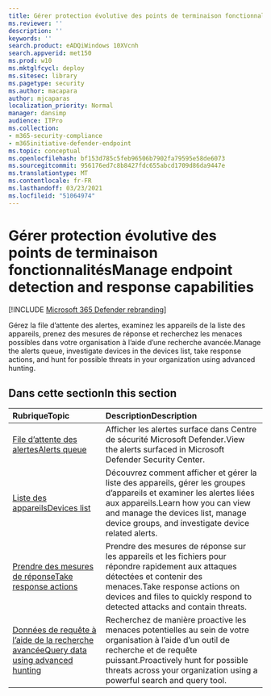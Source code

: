 ```yaml
---
title: Gérer protection évolutive des points de terminaison fonctionnalités
ms.reviewer: ''
description: ''
keywords: ''
search.product: eADQiWindows 10XVcnh
search.appverid: met150
ms.prod: w10
ms.mktglfcycl: deploy
ms.sitesec: library
ms.pagetype: security
ms.author: macapara
author: mjcaparas
localization_priority: Normal
manager: dansimp
audience: ITPro
ms.collection:
- m365-security-compliance
- m365initiative-defender-endpoint
ms.topic: conceptual
ms.openlocfilehash: bf153d785c5feb96506b7902fa79595e58de6073
ms.sourcegitcommit: 956176ed7c8b8427fdc655abcd1709d86da9447e
ms.translationtype: MT
ms.contentlocale: fr-FR
ms.lasthandoff: 03/23/2021
ms.locfileid: "51064974"
---
```

# <a name="manage-endpoint-detection-and-response-capabilities"></a><span data-ttu-id="10d4e-102">Gérer protection évolutive des points de terminaison fonctionnalités</span><span class="sxs-lookup"><span data-stu-id="10d4e-102">Manage endpoint detection and response capabilities</span></span>

[!INCLUDE [Microsoft 365 Defender rebranding](../../includes/microsoft-defender.md)]


<span data-ttu-id="10d4e-103">Gérez la file d’attente des alertes, examinez les appareils de la liste des appareils, prenez des mesures de réponse et recherchez les menaces possibles dans votre organisation à l’aide d’une recherche avancée.</span><span class="sxs-lookup"><span data-stu-id="10d4e-103">Manage the alerts queue, investigate devices in the devices list, take response actions, and hunt for possible threats in your organization using advanced hunting.</span></span>


## <a name="in-this-section"></a><span data-ttu-id="10d4e-104">Dans cette section</span><span class="sxs-lookup"><span data-stu-id="10d4e-104">In this section</span></span>
<span data-ttu-id="10d4e-105">Rubrique</span><span class="sxs-lookup"><span data-stu-id="10d4e-105">Topic</span></span> | <span data-ttu-id="10d4e-106">Description</span><span class="sxs-lookup"><span data-stu-id="10d4e-106">Description</span></span> 
:---|:---
[<span data-ttu-id="10d4e-107">File d’attente des alertes</span><span class="sxs-lookup"><span data-stu-id="10d4e-107">Alerts queue</span></span>](alerts-queue-endpoint-detection-response.md)| <span data-ttu-id="10d4e-108">Afficher les alertes surface dans Centre de sécurité Microsoft Defender.</span><span class="sxs-lookup"><span data-stu-id="10d4e-108">View the alerts surfaced in Microsoft Defender Security Center.</span></span>
[<span data-ttu-id="10d4e-109">Liste des appareils</span><span class="sxs-lookup"><span data-stu-id="10d4e-109">Devices list</span></span>](machines-view-overview.md) | <span data-ttu-id="10d4e-110">Découvrez comment afficher et gérer la liste des appareils, gérer les groupes d’appareils et examiner les alertes liées aux appareils.</span><span class="sxs-lookup"><span data-stu-id="10d4e-110">Learn how you can view and manage the devices list, manage device groups, and investigate device related alerts.</span></span> 
[<span data-ttu-id="10d4e-111">Prendre des mesures de réponse</span><span class="sxs-lookup"><span data-stu-id="10d4e-111">Take response actions</span></span>](respond-machine-alerts.md)| <span data-ttu-id="10d4e-112">Prendre des mesures de réponse sur les appareils et les fichiers pour répondre rapidement aux attaques détectées et contenir des menaces.</span><span class="sxs-lookup"><span data-stu-id="10d4e-112">Take response actions on devices and files to quickly respond to detected attacks and contain threats.</span></span>
[<span data-ttu-id="10d4e-113">Données de requête à l’aide de la recherche avancée</span><span class="sxs-lookup"><span data-stu-id="10d4e-113">Query data using advanced hunting</span></span>](advanced-hunting-query-language.md)| <span data-ttu-id="10d4e-114">Recherchez de manière proactive les menaces potentielles au sein de votre organisation à l’aide d’un outil de recherche et de requête puissant.</span><span class="sxs-lookup"><span data-stu-id="10d4e-114">Proactively hunt for possible threats across your organization using a powerful search and query tool.</span></span>
